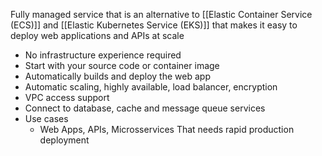 Fully managed service that is an alternative to [[Elastic Container Service (ECS)]] and [[Elastic Kubernetes Service (EKS)]] that makes it easy to deploy web applications and APIs at scale
- No infrastructure experience required
- Start with your source code or container image
-  Automatically builds and deploy the web app
- Automatic scaling, highly available, load balancer, encryption
- VPC access support
- Connect to database, cache and message queue services
- Use cases
	- Web Apps, APIs, Microsservices That needs rapid production deployment
